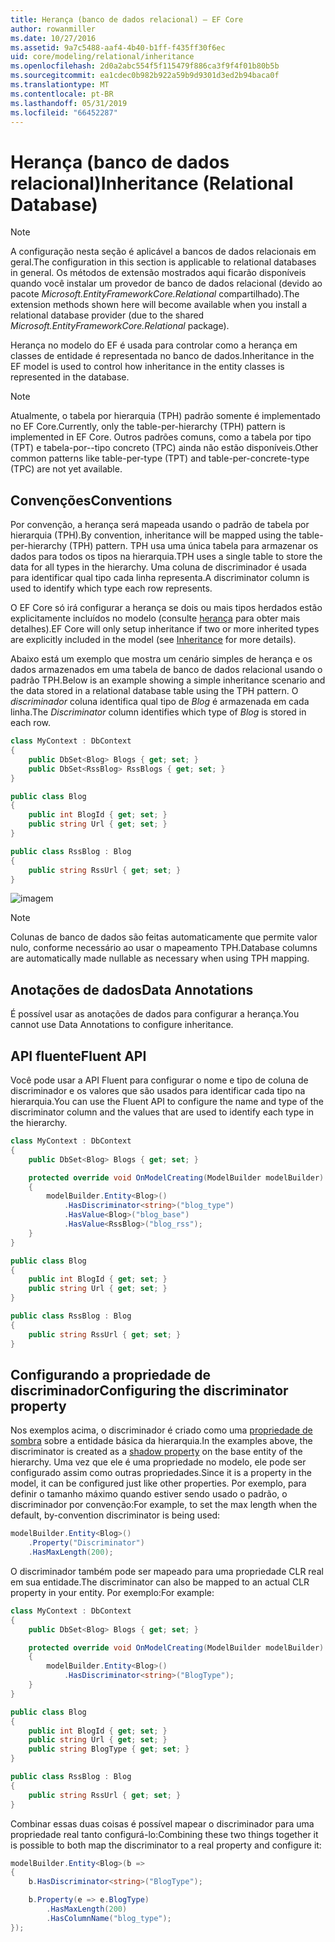 ```yaml
---
title: Herança (banco de dados relacional) – EF Core
author: rowanmiller
ms.date: 10/27/2016
ms.assetid: 9a7c5488-aaf4-4b40-b1ff-f435ff30f6ec
uid: core/modeling/relational/inheritance
ms.openlocfilehash: 2d0a2abc554f5f115479f886ca3f9f4f01b80b5b
ms.sourcegitcommit: ea1cdec0b982b922a59b9d9301d3ed2b94baca0f
ms.translationtype: MT
ms.contentlocale: pt-BR
ms.lasthandoff: 05/31/2019
ms.locfileid: "66452287"
---
```

# <a name="inheritance-relational-database"></a><span data-ttu-id="55caa-102">Herança (banco de dados relacional)</span><span class="sxs-lookup"><span data-stu-id="55caa-102">Inheritance (Relational Database)</span></span>

> [!NOTE]  
> <span data-ttu-id="55caa-103">A configuração nesta seção é aplicável a bancos de dados relacionais em geral.</span><span class="sxs-lookup"><span data-stu-id="55caa-103">The configuration in this section is applicable to relational databases in general.</span></span> <span data-ttu-id="55caa-104">Os métodos de extensão mostrados aqui ficarão disponíveis quando você instalar um provedor de banco de dados relacional (devido ao pacote *Microsoft.EntityFrameworkCore.Relational* compartilhado).</span><span class="sxs-lookup"><span data-stu-id="55caa-104">The extension methods shown here will become available when you install a relational database provider (due to the shared *Microsoft.EntityFrameworkCore.Relational* package).</span></span>

<span data-ttu-id="55caa-105">Herança no modelo do EF é usada para controlar como a herança em classes de entidade é representada no banco de dados.</span><span class="sxs-lookup"><span data-stu-id="55caa-105">Inheritance in the EF model is used to control how inheritance in the entity classes is represented in the database.</span></span>

> [!NOTE]  
> <span data-ttu-id="55caa-106">Atualmente, o tabela por hierarquia (TPH) padrão somente é implementado no EF Core.</span><span class="sxs-lookup"><span data-stu-id="55caa-106">Currently, only the table-per-hierarchy (TPH) pattern is implemented in EF Core.</span></span> <span data-ttu-id="55caa-107">Outros padrões comuns, como a tabela por tipo (TPT) e tabela-por--tipo concreto (TPC) ainda não estão disponíveis.</span><span class="sxs-lookup"><span data-stu-id="55caa-107">Other common patterns like table-per-type (TPT) and table-per-concrete-type (TPC) are not yet available.</span></span>

## <a name="conventions"></a><span data-ttu-id="55caa-108">Convenções</span><span class="sxs-lookup"><span data-stu-id="55caa-108">Conventions</span></span>

<span data-ttu-id="55caa-109">Por convenção, a herança será mapeada usando o padrão de tabela por hierarquia (TPH).</span><span class="sxs-lookup"><span data-stu-id="55caa-109">By convention, inheritance will be mapped using the table-per-hierarchy (TPH) pattern.</span></span> <span data-ttu-id="55caa-110">TPH usa uma única tabela para armazenar os dados para todos os tipos na hierarquia.</span><span class="sxs-lookup"><span data-stu-id="55caa-110">TPH uses a single table to store the data for all types in the hierarchy.</span></span> <span data-ttu-id="55caa-111">Uma coluna de discriminador é usada para identificar qual tipo cada linha representa.</span><span class="sxs-lookup"><span data-stu-id="55caa-111">A discriminator column is used to identify which type each row represents.</span></span>

<span data-ttu-id="55caa-112">O EF Core só irá configurar a herança se dois ou mais tipos herdados estão explicitamente incluídos no modelo (consulte [herança](../inheritance.md) para obter mais detalhes).</span><span class="sxs-lookup"><span data-stu-id="55caa-112">EF Core will only setup inheritance if two or more inherited types are explicitly included in the model (see [Inheritance](../inheritance.md) for more details).</span></span>

<span data-ttu-id="55caa-113">Abaixo está um exemplo que mostra um cenário simples de herança e os dados armazenados em uma tabela de banco de dados relacional usando o padrão TPH.</span><span class="sxs-lookup"><span data-stu-id="55caa-113">Below is an example showing a simple inheritance scenario and the data stored in a relational database table using the TPH pattern.</span></span> <span data-ttu-id="55caa-114">O *discriminador* coluna identifica qual tipo de *Blog* é armazenada em cada linha.</span><span class="sxs-lookup"><span data-stu-id="55caa-114">The *Discriminator* column identifies which type of *Blog* is stored in each row.</span></span>

<!-- [!code-csharp[Main](samples/core/relational/Modeling/Conventions/Samples/InheritanceDbSets.cs)] -->
``` csharp
class MyContext : DbContext
{
    public DbSet<Blog> Blogs { get; set; }
    public DbSet<RssBlog> RssBlogs { get; set; }
}

public class Blog
{
    public int BlogId { get; set; }
    public string Url { get; set; }
}

public class RssBlog : Blog
{
    public string RssUrl { get; set; }
}
```

![imagem](_static/inheritance-tph-data.png)

>[!NOTE]
> <span data-ttu-id="55caa-116">Colunas de banco de dados são feitas automaticamente que permite valor nulo, conforme necessário ao usar o mapeamento TPH.</span><span class="sxs-lookup"><span data-stu-id="55caa-116">Database columns are automatically made nullable as necessary when using TPH mapping.</span></span>

## <a name="data-annotations"></a><span data-ttu-id="55caa-117">Anotações de dados</span><span class="sxs-lookup"><span data-stu-id="55caa-117">Data Annotations</span></span>

<span data-ttu-id="55caa-118">É possível usar as anotações de dados para configurar a herança.</span><span class="sxs-lookup"><span data-stu-id="55caa-118">You cannot use Data Annotations to configure inheritance.</span></span>

## <a name="fluent-api"></a><span data-ttu-id="55caa-119">API fluente</span><span class="sxs-lookup"><span data-stu-id="55caa-119">Fluent API</span></span>

<span data-ttu-id="55caa-120">Você pode usar a API Fluent para configurar o nome e tipo de coluna de discriminador e os valores que são usados para identificar cada tipo na hierarquia.</span><span class="sxs-lookup"><span data-stu-id="55caa-120">You can use the Fluent API to configure the name and type of the discriminator column and the values that are used to identify each type in the hierarchy.</span></span>

<!-- [!code-csharp[Main](samples/core/relational/Modeling/FluentAPI/Samples/InheritanceTPHDiscriminator.cs?highlight=7,8,9,10)] -->
``` csharp
class MyContext : DbContext
{
    public DbSet<Blog> Blogs { get; set; }

    protected override void OnModelCreating(ModelBuilder modelBuilder)
    {
        modelBuilder.Entity<Blog>()
            .HasDiscriminator<string>("blog_type")
            .HasValue<Blog>("blog_base")
            .HasValue<RssBlog>("blog_rss");
    }
}

public class Blog
{
    public int BlogId { get; set; }
    public string Url { get; set; }
}

public class RssBlog : Blog
{
    public string RssUrl { get; set; }
}
```

## <a name="configuring-the-discriminator-property"></a><span data-ttu-id="55caa-121">Configurando a propriedade de discriminador</span><span class="sxs-lookup"><span data-stu-id="55caa-121">Configuring the discriminator property</span></span>

<span data-ttu-id="55caa-122">Nos exemplos acima, o discriminador é criado como uma [propriedade de sombra](xref:core/modeling/shadow-properties) sobre a entidade básica da hierarquia.</span><span class="sxs-lookup"><span data-stu-id="55caa-122">In the examples above, the discriminator is created as a [shadow property](xref:core/modeling/shadow-properties) on the base entity of the hierarchy.</span></span> <span data-ttu-id="55caa-123">Uma vez que ele é uma propriedade no modelo, ele pode ser configurado assim como outras propriedades.</span><span class="sxs-lookup"><span data-stu-id="55caa-123">Since it is a property in the model, it can be configured just like other properties.</span></span> <span data-ttu-id="55caa-124">Por exemplo, para definir o tamanho máximo quando estiver sendo usado o padrão, o discriminador por convenção:</span><span class="sxs-lookup"><span data-stu-id="55caa-124">For example, to set the max length when the default, by-convention discriminator is being used:</span></span>

```C#
modelBuilder.Entity<Blog>()
    .Property("Discriminator")
    .HasMaxLength(200);
```

<span data-ttu-id="55caa-125">O discriminador também pode ser mapeado para uma propriedade CLR real em sua entidade.</span><span class="sxs-lookup"><span data-stu-id="55caa-125">The discriminator can also be mapped to an actual CLR property in your entity.</span></span> <span data-ttu-id="55caa-126">Por exemplo:</span><span class="sxs-lookup"><span data-stu-id="55caa-126">For example:</span></span>
```C#
class MyContext : DbContext
{
    public DbSet<Blog> Blogs { get; set; }

    protected override void OnModelCreating(ModelBuilder modelBuilder)
    {
        modelBuilder.Entity<Blog>()
            .HasDiscriminator<string>("BlogType");
    }
}

public class Blog
{
    public int BlogId { get; set; }
    public string Url { get; set; }
    public string BlogType { get; set; }
}

public class RssBlog : Blog
{
    public string RssUrl { get; set; }
}
```

<span data-ttu-id="55caa-127">Combinar essas duas coisas é possível mapear o discriminador para uma propriedade real tanto configurá-lo:</span><span class="sxs-lookup"><span data-stu-id="55caa-127">Combining these two things together it is possible to both map the discriminator to a real property and configure it:</span></span>
```C#
modelBuilder.Entity<Blog>(b =>
{
    b.HasDiscriminator<string>("BlogType");

    b.Property(e => e.BlogType)
        .HasMaxLength(200)
        .HasColumnName("blog_type");
});
```
